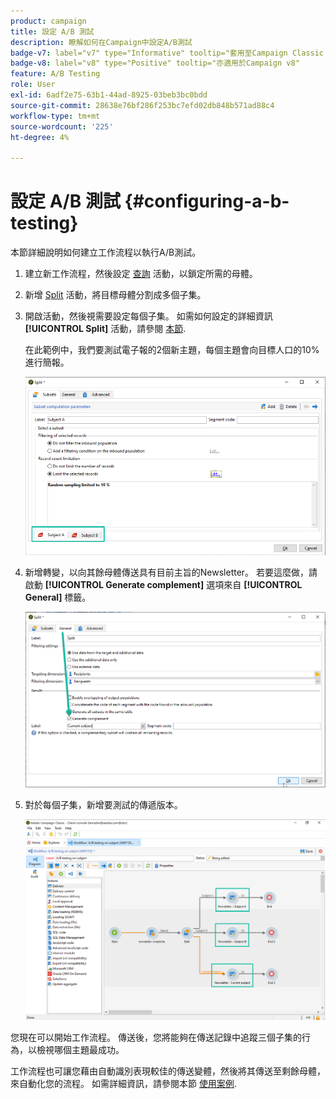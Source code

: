 ```yaml
---
product: campaign
title: 設定 A/B 測試
description: 瞭解如何在Campaign中設定A/B測試
badge-v7: label="v7" type="Informative" tooltip="套用至Campaign Classic v7"
badge-v8: label="v8" type="Positive" tooltip="亦適用於Campaign v8"
feature: A/B Testing
role: User
exl-id: 6adf2e75-63b1-44ad-8925-03beb3bc0bdd
source-git-commit: 28638e76bf286f253bc7efd02db848b571ad88c4
workflow-type: tm+mt
source-wordcount: '225'
ht-degree: 4%

---
```


# 設定 A/B 測試 {#configuring-a-b-testing}

本節詳細說明如何建立工作流程以執行A/B測試。

1. 建立新工作流程，然後設定 [查詢](../../workflow/using/query.md) 活動，以鎖定所需的母體。

1. 新增 [Split](../../workflow/using/split.md) 活動，將目標母體分割成多個子集。

1. 開啟活動，然後視需要設定每個子集。 如需如何設定的詳細資訊 **[!UICONTROL Split]** 活動，請參閱 [本節](../../workflow/using/split.md).

   在此範例中，我們要測試電子報的2個新主題，每個主題會向目標人口的10%進行簡報。

   ![](assets/ab-testing-split.png)

1. 新增轉變，以向其餘母體傳送具有目前主旨的Newsletter。 若要這麼做，請啟動 **[!UICONTROL Generate complement]** 選項來自 **[!UICONTROL General]** 標籤。

   ![](assets/ab-testing-complement.png)

1. 對於每個子集，新增要測試的傳遞版本。

   ![](assets/ab-testing-delivery.png)

您現在可以開始工作流程。 傳送後，您將能夠在傳送記錄中追蹤三個子集的行為，以檢視哪個主題最成功。

工作流程也可讓您藉由自動識別表現較佳的傳送變體，然後將其傳送至剩餘母體，來自動化您的流程。 如需詳細資訊，請參閱本節 [使用案例](a-b-testing-use-case.md).

